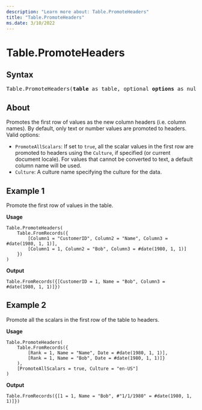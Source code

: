 ```yaml
---
description: "Learn more about: Table.PromoteHeaders"
title: "Table.PromoteHeaders"
ms.date: 3/10/2022
---
```

# Table.PromoteHeaders

## Syntax

<pre>
Table.PromoteHeaders(<b>table</b> as table, optional <b>options</b> as nullable record) as table
</pre>

## About

Promotes the first row of values as the new column headers (i.e. column names). By default, only text or number values are promoted to headers. Valid options:

* `PromoteAllScalars`: If set to `true`, all the scalar values in the first row are promoted to headers using the `Culture`, if specified (or current document locale). For values that cannot be converted to text, a default column name will be used.
* `Culture`: A culture name specifying the culture for the data.

## Example 1

Promote the first row of values in the table.

**Usage**

```powerquery-m
Table.PromoteHeaders(
    Table.FromRecords({
        [Column1 = "CustomerID", Column2 = "Name", Column3 = #date(1980, 1, 1)],
        [Column1 = 1, Column2 = "Bob", Column3 = #date(1980, 1, 1)]
    })
)
```

**Output**

`Table.FromRecords({[CustomerID = 1, Name = "Bob", Column3 = #date(1980, 1, 1)]})`

## Example 2

Promote all the scalars in the first row of the table to headers.

**Usage**

```powerquery-m
Table.PromoteHeaders(
    Table.FromRecords({
        [Rank = 1, Name = "Name", Date = #date(1980, 1, 1)],
        [Rank = 1, Name = "Bob", Date = #date(1980, 1, 1)]}
    ),
    [PromoteAllScalars = true, Culture = "en-US"]
)
```

**Output**

`Table.FromRecords({[1 = 1, Name = "Bob", #"1/1/1980" = #date(1980, 1, 1)]})`
